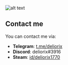 ![alt text][logo]

[logo]: https://i.imgur.com/VWuvFrt.jpg "logotype"

## Contact me
You can contact me via:
* **Telegram**: [t.me/deliorix](https://t.me/deliorix "t.me/deliorix")
* **Discord**: deliorix#3916
* **Steam**: [id/deliorix1770](https://steamcommunity.com/id/deliorix1770/ "id/deliorix1770")
